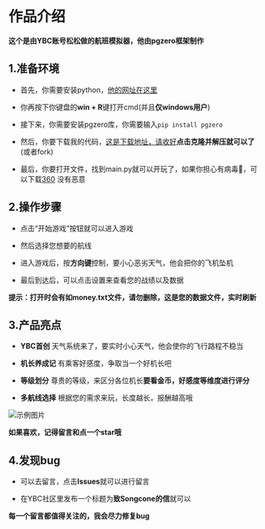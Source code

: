 # 作品介绍 #
**这个是由YBC账号松松做的航班模拟器，他由pgzero框架制作**

## 1.准备环境
- 首先，你需要安装python，[他的网址在这里](https://www.python.org)

- 你再按下你键盘的**win + R**键打开cmd(并且**仅windows用户**)

- 接下来，你需要安装pgzero库，你需要输入`pip install pgzero`

- 然后，你要下载我的代码，[这是下载地址，请收好](https://songcone.github.io/Introduction/hbmnq)**点击克隆并解压就可以了**(或者fork)

- 最后，你要打开文件，找到main.py就可以开玩了，如果你担心有病毒🦠，可以下载[360](https://www.360.com) 没有恶意

## 2.操作步骤

- 点击“开始游戏”按钮就可以进入游戏

- 然后选择您想要的航线

- 进入游戏后，按**方向键**控制，要小心恶劣天气，他会把你的飞机坠机

- 最后到达后，可以点击设置来查看您的战绩以及数据

**提示：打开时会有如money.txt文件，请勿删除，这是您的数据文件，实时刷新**

## 3.产品亮点

- **YBC首创** 天气系统来了，要实时小心天气，他会使你的飞行路程不稳当

- **机长养成记** 有乘客好感度，争取当一个好机长吧

- **等级划分** 尊贵的等级，来区分各位机长**要看金币，好感度等维度进行评分**

- **多航线选择** 根据您的需求来玩，长度越长，报酬越高哦

![示例图片](https://songcone.github.io/Introduction/hbmnq/航.png)

**如果喜欢，记得留言和点一个star哦**
## 4.发现bug

- 可以去留言，点击**Issues**就可以进行留言

- 在YBC社区里发布一个标题为**致Songcone的信**就可以

**每一个留言都值得关注的，我会尽力修复bug**